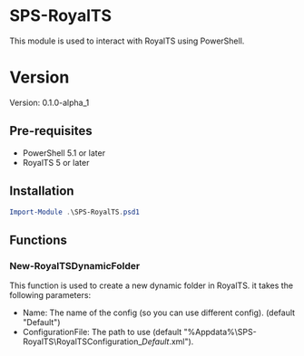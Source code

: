 # SPS-RoyalTS
This module is used to interact with RoyalTS using PowerShell.

# Version
Version: 0.1.0-alpha_1

## Pre-requisites
- PowerShell 5.1 or later
- RoyalTS 5 or later

## Installation
```powershell
Import-Module .\SPS-RoyalTS.psd1
```

## Functions
### New-RoyalTSDynamicFolder
This function is used to create a new dynamic folder in RoyalTS.
it takes the following parameters:
- Name: The name of the config (so you can use different config). (default "Default")
- ConfigurationFile: The path to use (default "%Appdata%\SPS-RoyalTS\RoyalTSConfiguration_*Default*.xml").
